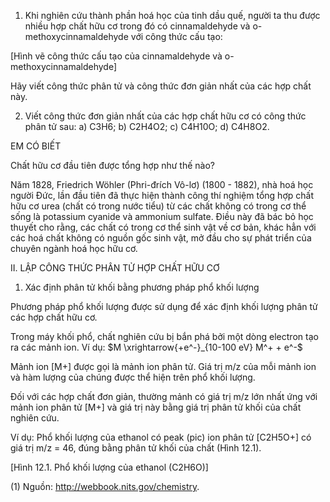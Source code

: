1. Khi nghiên cứu thành phần hoá học của tinh dầu quế, người ta thu được nhiều hợp chất hữu cơ trong đó có cinnamaldehyde và o-methoxycinnamaldehyde với công thức cấu tạo:

[Hình vẽ công thức cấu tạo của cinnamaldehyde và o-methoxycinnamaldehyde]

Hãy viết công thức phân tử và công thức đơn giản nhất của các hợp chất này.

2. Viết công thức đơn giản nhất của các hợp chất hữu cơ có công thức phân tử sau:
a) C3H6;        b) C2H4O2;
c) C4H10O;     d) C4H8O2.

EM CÓ BIẾT

Chất hữu cơ đầu tiên được tổng hợp như thế nào?

Năm 1828, Friedrich Wöhler (Phri-đrích Vô-lơ) (1800 - 1882), nhà hoá học người Đức, lần đầu tiên đã thực hiện thành công thí nghiệm tổng hợp chất hữu cơ urea (chất có trong nước tiểu) từ các chất không có trong cơ thể sống là potassium cyanide và ammonium sulfate. Điều này đã bác bỏ học thuyết cho rằng, các chất có trong cơ thể sinh vật về cơ bản, khác hẳn với các hoá chất không có nguồn gốc sinh vật, mở đầu cho sự phát triển của chuyên ngành hoá học hữu cơ.

II. LẬP CÔNG THỨC PHÂN TỬ HỢP CHẤT HỮU CƠ

1. Xác định phân tử khối bằng phương pháp phổ khối lượng

Phương pháp phổ khối lượng được sử dụng để xác định khối lượng phân tử các hợp chất hữu cơ.

Trong máy khối phổ, chất nghiên cứu bị bắn phá bởi một dòng electron tạo ra các mảnh ion. Ví dụ: $M \xrightarrow{+e^-}_{10-100 eV} M^+ + e^-$

Mảnh ion [M+] được gọi là mảnh ion phân tử. Giá trị m/z của mỗi mảnh ion và hàm lượng của chúng được thể hiện trên phổ khối lượng.

Đối với các hợp chất đơn giản, thường mảnh có giá trị m/z lớn nhất ứng với mảnh ion phân tử [M+] và giá trị này bằng giá trị phân tử khối của chất nghiên cứu.

Ví dụ: Phổ khối lượng của ethanol có peak (pic) ion phân tử [C2H5O+] có giá trị m/z = 46, đúng bằng phân tử khối của chất (Hình 12.1).

[Hình 12.1. Phổ khối lượng của ethanol (C2H6O)]

(1) Nguồn: http://webbook.nits.gov/chemistry.